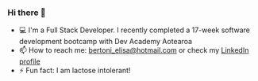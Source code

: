 ### Hi there 👋

- 💻 I'm a Full Stack Developer. I recently completed a 17-week software development bootcamp with Dev Academy Aotearoa
- 📫 How to reach me: bertoni_elisa@hotmail.com or check my [LinkedIn profile](https://www.linkedin.com/in/elisa-bertoni-dev/)
- ⚡ Fun fact: I am lactose intolerant!

